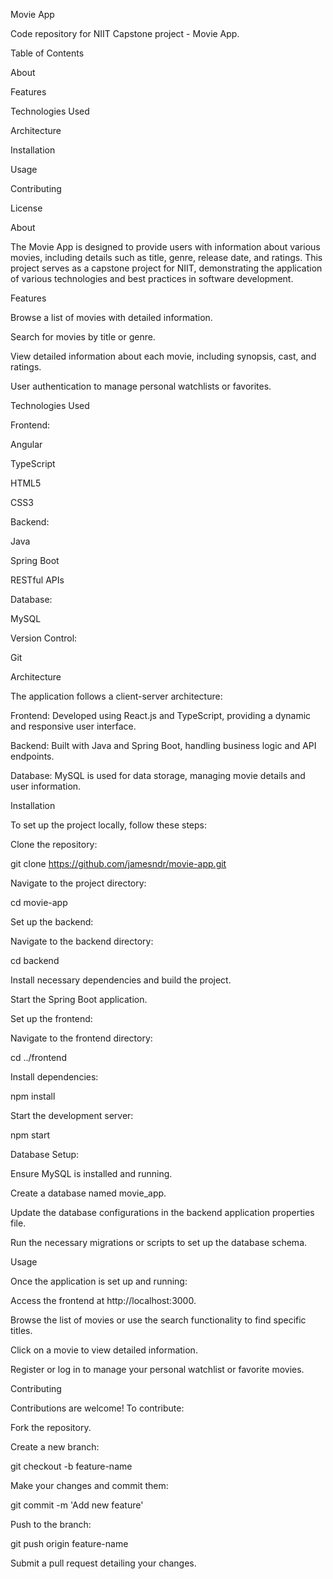 Movie App

Code repository for NIIT Capstone project - Movie App.

Table of Contents

About

Features

Technologies Used

Architecture

Installation

Usage

Contributing

License

About

The Movie App is designed to provide users with information about various movies, including details such as title, genre, release date, and ratings. This project serves as a capstone project for NIIT, demonstrating the application of various technologies and best practices in software development.

Features

Browse a list of movies with detailed information.

Search for movies by title or genre.

View detailed information about each movie, including synopsis, cast, and ratings.

User authentication to manage personal watchlists or favorites.

Technologies Used

Frontend:

Angular

TypeScript

HTML5

CSS3

Backend:

Java

Spring Boot

RESTful APIs

Database:

MySQL

Version Control:

Git

Architecture

The application follows a client-server architecture:

Frontend: Developed using React.js and TypeScript, providing a dynamic and responsive user interface.

Backend: Built with Java and Spring Boot, handling business logic and API endpoints.

Database: MySQL is used for data storage, managing movie details and user information.

Installation

To set up the project locally, follow these steps:

Clone the repository:

git clone https://github.com/jamesndr/movie-app.git

Navigate to the project directory:

cd movie-app

Set up the backend:

Navigate to the backend directory:

cd backend

Install necessary dependencies and build the project.

Start the Spring Boot application.

Set up the frontend:

Navigate to the frontend directory:

cd ../frontend

Install dependencies:

npm install

Start the development server:

npm start

Database Setup:

Ensure MySQL is installed and running.

Create a database named movie_app.

Update the database configurations in the backend application properties file.

Run the necessary migrations or scripts to set up the database schema.

Usage

Once the application is set up and running:

Access the frontend at http://localhost:3000.

Browse the list of movies or use the search functionality to find specific titles.

Click on a movie to view detailed information.

Register or log in to manage your personal watchlist or favorite movies.

Contributing

Contributions are welcome! To contribute:

Fork the repository.

Create a new branch:

git checkout -b feature-name

Make your changes and commit them:

git commit -m 'Add new feature'

Push to the branch:

git push origin feature-name

Submit a pull request detailing your changes.
